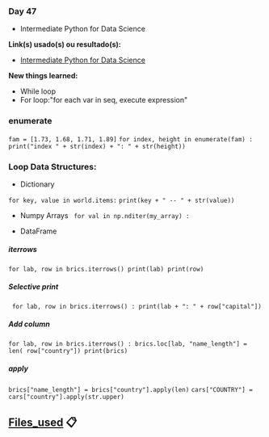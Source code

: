 ### Day 47
 
 - Intermediate Python for Data Science

**Link(s) usado(s) ou resultado(s):** 
 
 - [Intermediate Python for Data Science](https://campus.datacamp.com/courses/intermediate-python-for-data-science/dictionaries-pandas?ex=14 "Intermediate Python for Data Science")
 
 **New things learned:**
- While loop
- For loop:"for each var in seq, execute expression"
### enumerate
 `fam = [1.73, 1.68, 1.71, 1.89]`
`for index, height in enumerate(fam) :`
 `print("index " + str(index) + ": " + str(height))`
### Loop Data Structures: 
- Dictionary

`for key, value in world.items:`
`print(key + " -- " + str(value))`

- Numpy Arrays
` for val in np.nditer(my_array) :`

- DataFrame
##### iterrows
`for lab, row in brics.iterrows()
	print(lab)
	print(row)`
##### Selective print
 
` for lab, row in brics.iterrows() :
 print(lab + ": " + row["capital"])`
##### Add column

`for lab, row in brics.iterrows() :
brics.loc[lab, "name_length"] = len( row["country"])
print(brics)`

##### apply
`brics["name_length"] = brics["country"].apply(len)`
`cars["COUNTRY"] = cars["country"].apply(str.upper)`

## [Files_used](https://github.com/mrncstt/100-days-of-code/tree/master/files/datacamp/python/Intermediate_Python_for_Data_Science "Files_used") :clipboard:
